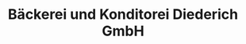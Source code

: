 ---
title: "Bäckerei und Konditorei Diederich GmbH"
url: /lohfelden/baeckerei-und-konditorei-diederich-gmbh/
shop: Bäckerei
---
